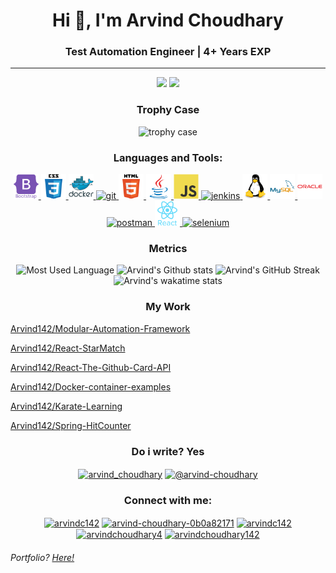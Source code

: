 
<h1 align="center">Hi 👋, I'm Arvind Choudhary  </h1>      
<h3 align="center"> Test Automation Engineer | 4+ Years EXP</h3>      

---

<div align="center">

<img src="https://komarev.com/ghpvc/?username=Arvind142&color=blue">
<a href="https://wakatime.com/@37a8dbe7-12d0-483c-b5e7-715eec83bc07"><img src="https://wakatime.com/badge/user/37a8dbe7-12d0-483c-b5e7-715eec83bc07.svg"/></a>

</div>
<div align="center">
<h3>Trophy Case</h3>  
<img src="https://github-profile-trophy.vercel.app/?username=Arvind142" alt="trophy case" />
</div>

<h3 align="center">Languages and Tools:</h3>

<p align="center">
    <a href="https://getbootstrap.com" target="_blank" rel="noreferrer">
        <img src="https://raw.githubusercontent.com/devicons/devicon/master/icons/bootstrap/bootstrap-plain-wordmark.svg" alt="bootstrap" width="40" height="40"/>
    </a>
    <a href="https://www.w3schools.com/css/" target="_blank" rel="noreferrer">
        <img src="https://raw.githubusercontent.com/devicons/devicon/master/icons/css3/css3-original-wordmark.svg" alt="css3" width="40" height="40"/>
    </a>
    <a href="https://www.docker.com/" target="_blank" rel="noreferrer">
        <img src="https://raw.githubusercontent.com/devicons/devicon/master/icons/docker/docker-original-wordmark.svg" alt="docker" width="40" height="40"/>
    </a>
    <a href="https://git-scm.com/" target="_blank" rel="noreferrer">
        <img src="https://www.vectorlogo.zone/logos/git-scm/git-scm-icon.svg" alt="git" width="40" height="40"/>
    </a>
    <a href="https://www.w3.org/html/" target="_blank" rel="noreferrer">
        <img src="https://raw.githubusercontent.com/devicons/devicon/master/icons/html5/html5-original-wordmark.svg" alt="html5" width="40" height="40"/>
    </a>
    <a href="https://www.java.com" target="_blank" rel="noreferrer">
        <img src="https://raw.githubusercontent.com/devicons/devicon/master/icons/java/java-original.svg" alt="java" width="40" height="40"/>
    </a>
    <a href="https://developer.mozilla.org/en-US/docs/Web/JavaScript" target="_blank" rel="noreferrer">
        <img src="https://raw.githubusercontent.com/devicons/devicon/master/icons/javascript/javascript-original.svg" alt="javascript" width="40" height="40"/>
    </a>
    <a href="https://www.jenkins.io" target="_blank" rel="noreferrer">
        <img src="https://www.vectorlogo.zone/logos/jenkins/jenkins-icon.svg" alt="jenkins" width="40" height="40"/>
    </a>
    <a href="https://www.linux.org/" target="_blank" rel="noreferrer">
        <img src="https://raw.githubusercontent.com/devicons/devicon/master/icons/linux/linux-original.svg" alt="linux" width="40" height="40"/> </a> <a href="https://www.mysql.com/" target="_blank" rel="noreferrer"> <img src="https://raw.githubusercontent.com/devicons/devicon/master/icons/mysql/mysql-original-wordmark.svg" alt="mysql" width="40" height="40"/>
    </a>
    <a href="https://www.oracle.com/" target="_blank" rel="noreferrer">
        <img src="https://raw.githubusercontent.com/devicons/devicon/master/icons/oracle/oracle-original.svg" alt="oracle" width="40" height="40"/> </a> <a href="https://postman.com" target="_blank" rel="noreferrer"> <img src="https://www.vectorlogo.zone/logos/getpostman/getpostman-icon.svg" alt="postman" width="40" height="40"/>
    </a>
    <a href="https://reactjs.org/" target="_blank" rel="noreferrer">
        <img src="https://raw.githubusercontent.com/devicons/devicon/master/icons/react/react-original-wordmark.svg" alt="react" width="40" height="40"/>
    </a>
    <a href="https://www.selenium.dev" target="_blank" rel="noreferrer">
        <img src="https://raw.githubusercontent.com/detain/svg-logos/780f25886640cef088af994181646db2f6b1a3f8/svg/selenium-logo.svg" alt="selenium" width="40" height="40"/>
    </a>
</p>  


<h3 align="center">Metrics</h3>

<p align="center">

<img src="https://github-readme-stats.vercel.app/api/top-langs/?username=arvind142&langs_count=8&&show_icons=true&locale=en&layout=compact" alt="Most Used Language"/>

<img src="https://github-readme-stats.vercel.app/api?username=Arvind142&show_icons=true&locale=en&hide=issues,contribs" alt="Arvind's Github stats" />

<img src="http://github-readme-streak-stats.herokuapp.com?user=Arvind142&hide_border=true&date_format=M%20j%5B%2C%20Y%5D" alt="Arvind's GitHub Streak" />

<img src="https://github-readme-stats.vercel.app/api/wakatime?username=Arvind_Choudhary&layout=compact&langs_count=14" alt="Arvind's wakatime stats" />

</p>

<h3 align="center">My Work</h3>

<p align="center">

<a href="https://github.com/Arvind142/Modular-Automation-Framework">Arvind142/Modular-Automation-Framework</a>

<a href="https://github.com/Arvind142/React-StarMatch">Arvind142/React-StarMatch</a>

<a href="https://github.com/Arvind142/React-The-Github-Card-API">Arvind142/React-The-Github-Card-API</a>

<a href="https://github.com/Arvind142/Docker-container-examples">Arvind142/Docker-container-examples</a>

<a href="https://github.com/Arvind142/Karate-Learning">Arvind142/Karate-Learning</a>

<a href="https://github.com/Arvind142/Spring-HitCounter">Arvind142/Spring-HitCounter</a>

</p>
<h3 align="center">Do i write? Yes </h3>
<p align="center">  
<a href="https://dev.to/arvind_choudhary" target="blank"><img align="center" src="https://raw.githubusercontent.com/rahuldkjain/github-profile-readme-generator/master/src/images/icons/Social/devto.svg" alt="arvind_choudhary" height="30" width="40" /></a>
<a href="https://medium.com/@arvind-choudhary" target="blank"><img align="center" src="https://raw.githubusercontent.com/rahuldkjain/github-profile-readme-generator/master/src/images/icons/Social/medium.svg" alt="@arvind-choudhary" height="30" width="40" /></a>
</p>  

<h3 align="center">Connect with me:</h3>
<p align="center">  
<a href="https://twitter.com/arvindc142" target="blank"><img align="center" src="https://raw.githubusercontent.com/rahuldkjain/github-profile-readme-generator/master/src/images/icons/Social/twitter.svg" alt="arvindc142" height="30" width="40" /></a>  
<a href="https://linkedin.com/in/arvind-choudhary-0b0a82171" target="blank"><img align="center" src="https://raw.githubusercontent.com/rahuldkjain/github-profile-readme-generator/master/src/images/icons/Social/linked-in-alt.svg" alt="arvind-choudhary-0b0a82171" height="30" width="40" /></a>   
<a href="https://codepen.io/arvindc142" target="blank"><img align="center" src="https://raw.githubusercontent.com/rahuldkjain/github-profile-readme-generator/master/src/images/icons/Social/codepen.svg" alt="arvindc142" height="30" width="40" /></a>
<a href="https://www.hackerrank.com/arvindchoudhary4" target="blank"><img align="center" src="https://raw.githubusercontent.com/rahuldkjain/github-profile-readme-generator/master/src/images/icons/Social/hackerrank.svg" alt="arvindchoudhary4" height="30" width="40" /></a> 
<a href="https://instagram.com/arvindchoudhary142" target="blank"><img align="center" src="https://raw.githubusercontent.com/rahuldkjain/github-profile-readme-generator/master/src/images/icons/Social/instagram.svg" alt="arvindchoudhary142" height="30" width="40" /></a>   
</p>    



###### Portfolio? [Here!](https://arvind-choudhary.herokuapp.com/)